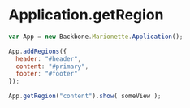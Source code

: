 # Application.getRegion

```javascript
var App = new Backbone.Marionette.Application();

App.addRegions({
  header: "#header",
  content: "#primary",
  footer: "#footer"
});

App.getRegion("content").show( someView );
```